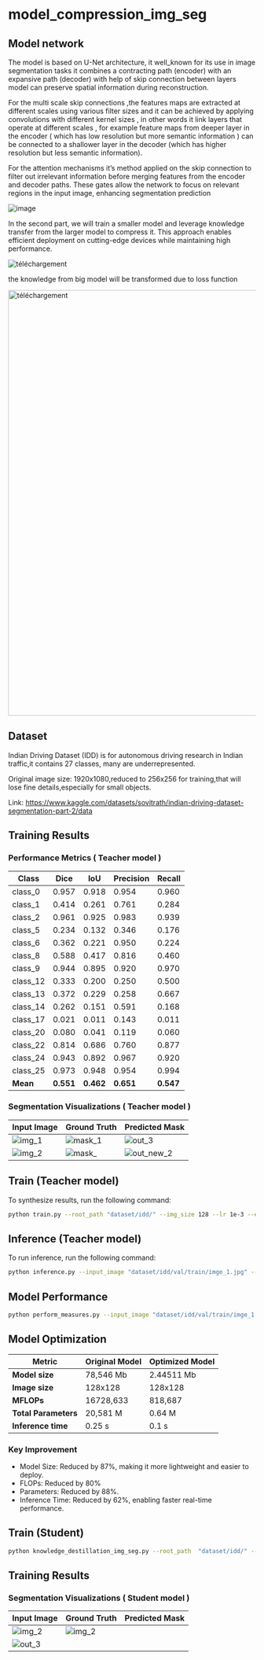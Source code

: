 # model_compression_img_seg

## Model network

The model is based on U-Net architecture, it well_known for its use in image segmentation tasks it combines a contracting path (encoder) with an expansive path (decoder) with help of skip
connection between layers model can preserve spatial information during reconstruction.

For the multi scale skip connections ,the features maps are extracted at different scales using
various filter sizes and it can be achieved by applying convolutions with different kernel sizes ,
in other words it link layers that operate at different scales , for example feature maps from
deeper layer in the encoder ( which has low resolution but more semantic information ) can be
connected to a shallower layer in the decoder (which has higher resolution but less semantic
information).

For the attention mechanisms it’s method applied on the skip connection to filter out irrelevant
information before merging features from the encoder and decoder paths. These gates allow the
network to focus on relevant regions in the input image, enhancing segmentation prediction


![image](https://github.com/user-attachments/assets/0b764940-3a63-4515-a9fa-e15b3963a79d)

In the second part, we will train a smaller model and leverage knowledge transfer from the larger model to compress it. This approach enables efficient deployment on cutting-edge devices while maintaining high performance.


![téléchargement](https://github.com/user-attachments/assets/3bc0ba10-4954-4807-bb16-ed1940cc47ed)

the knowledge from big model will be transformed due to loss function 

<img width="866" alt="téléchargement" src="https://github.com/user-attachments/assets/9ca2e168-505c-4123-9a13-3f1104306086" />


## Dataset

Indian Driving Dataset (IDD) is for autonomous driving research in Indian traffic,it contains 27 classes, many are underrepresented.

Original image size: 1920x1080,reduced to 256x256 for training,that will lose fine details,especially for small objects.

Link: https://www.kaggle.com/datasets/sovitrath/indian-driving-dataset-segmentation-part-2/data


## Training Results

### Performance Metrics ( Teacher model ) 

| Class   | Dice  | IoU  | Precision | Recall |
|---------|-------|------|-----------|--------|
| class_0  | 0.957  | 0.918 | 0.954 | 0.960  |
| class_1  | 0.414  | 0.261 | 0.761 | 0.284  |
| class_2  | 0.961  | 0.925 | 0.983 | 0.939  |
| class_5  | 0.234  | 0.132 | 0.346 | 0.176  |
| class_6  | 0.362  | 0.221 | 0.950 | 0.224  |
| class_8  | 0.588  | 0.417 | 0.816 | 0.460  |
| class_9  | 0.944  | 0.895 | 0.920 | 0.970  |
| class_12 | 0.333  | 0.200 | 0.250 | 0.500  |
| class_13 | 0.372  | 0.229 | 0.258 | 0.667  |
| class_14 | 0.262  | 0.151 | 0.591 | 0.168  |
| class_17 | 0.021  | 0.011 | 0.143 | 0.011  |
| class_20 | 0.080  | 0.041 | 0.119 | 0.060  |
| class_22 | 0.814  | 0.686 | 0.760 | 0.877  |
| class_24 | 0.943  | 0.892 | 0.967 | 0.920  |
| class_25 | 0.973  | 0.948 | 0.954 | 0.994  |
| **Mean** | **0.551** | **0.462** | **0.651** | **0.547** |

### Segmentation Visualizations ( Teacher model ) 

| Input Image          | Ground Truth         | Predicted Mask       |
|----------------------|----------------------|----------------------|
| ![img_1](https://github.com/user-attachments/assets/4b9540b1-f2ea-4f32-842f-57c9c703caa4)| ![mask_1](https://github.com/user-attachments/assets/618f420d-7da0-44ce-aca2-83dc1845307e)| ![out_3](https://github.com/user-attachments/assets/c5f15d0e-9e6b-49a8-935a-3aa4a44fe225)|
| ![img_2](https://github.com/user-attachments/assets/e60c262a-d2e1-4487-bd0d-dc3afd830a2d)| ![mask_](https://github.com/user-attachments/assets/c0281f77-6e5a-4730-bfe1-c7674f2f4e6d)| ![out_new_2](https://github.com/user-attachments/assets/0bd1648d-9da2-496f-b96b-06df90a4fd8e)|

## Train (Teacher model)

To synthesize results, run the following command:
```bash
python train.py --root_path "dataset/idd/" --img_size 128 --lr 1e-3 --epochs 150 --batch 8
```
## Inference (Teacher model)

To run inference, run the following command:
```bash
python inference.py --input_image "dataset/idd/val/train/imge_1.jpg" --output_name output_img.jpg --model outputs/best_model.pth --image_size 150
```

## Model Performance 
```bash
python perform_measures.py --input_image "dataset/idd/val/train/imge_1.jpg" --true_label "dataset/labels/val/mask_0.png"  --model outputs/best_model.pth --image_size 128
```

## Model Optimization

| Metric             | Original Model | Optimized Model |
|--------------------|----------------|-----------------|
| **Model size**      | 78,546 Mb      | 2.44511 Mb      |
| **Image size**      | 128x128        | 128x128         |
| **MFLOPs**          | 16728,633      | 818,687         |
| **Total Parameters**| 20,581 M       | 0.64 M          |
| **Inference time**  | 0.25 s         | 0.1 s          |

### Key Improvement 

- Model Size: Reduced by 87%, making it more lightweight and easier to deploy.
- FLOPs: Reduced by 80%
- Parameters: Reduced by 88%.
- Inference Time: Reduced by 62%, enabling faster real-time performance.

## Train (Student)
```bash
python knowledge_destillation_img_seg.py --root_path  "dataset/idd/" --img_size 128 --lr 1e-3  --teacher_model "checkpoint_teacher.pt"  --student_model "checkpoint_student.pt"
```
## Training Results
### Segmentation Visualizations ( Student model ) 

| Input Image          | Ground Truth         | Predicted Mask       |
|----------------------|----------------------|----------------------|
|![img_2](https://github.com/user-attachments/assets/23f5f3b8-8c98-4d0d-9b4c-9aa4359f161a)|![img_2](https://github.com/user-attachments/assets/f0b76753-2bdb-4828-9b8c-88a34ab681f5)
|![out_3](https://github.com/user-attachments/assets/c2426668-54e5-467b-afe4-678456b21ce9)|

